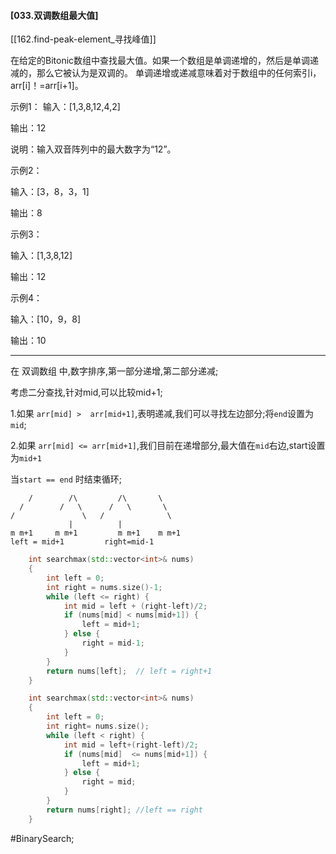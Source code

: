 ####  [033.双调数组最大值]
[[162.find-peak-element_寻找峰值]]

在给定的Bitonic数组中查找最大值。如果一个数组是单调递增的，然后是单调递减的，那么它被认为是双调的。
单调递增或递减意味着对于数组中的任何索引i，arr[i]！=arr[i+1]。

示例1：
输入：[1,3,8,12,4,2]

输出：12

说明：输入双音阵列中的最大数字为“12”。

示例2：

输入：[3，8，3，1]

输出：8

示例3：

输入：[1,3,8,12]

输出：12

示例4：

输入：[10，9，8]

输出：10

---- ----

在 双调数组 中,数字排序,第一部分递增,第二部分递减;

考虑二分查找,针对mid,可以比较mid+1;

1.如果 `arr[mid] >  arr[mid+1]`,表明递减,我们可以寻找左边部分;将`end`设置为`mid`;

2.如果 `arr[mid] <= arr[mid+1]`,我们目前在递增部分,最大值在`mid`右边,start设置为`mid+1`

当`start == end` 时结束循环;
```
    /        /\         /\       \
  /        /   \      /   \       \
/               \   /              \
             |          |
m m+1     m m+1         m m+1    m m+1
left = mid+1         right=mid-1
```

```cpp
    int searchmax(std::vector<int>& nums)
    {
        int left = 0;
        int right = nums.size()-1;
        while (left <= right) {
            int mid = left + (right-left)/2;
            if (nums[mid] < nums[mid+1]) {
                left = mid+1;
            } else {
                right = mid-1;
            }
        }
        return nums[left];  // left = right+1
    }
```

```cpp
    int searchmax(std::vector<int>& nums)
    {
        int left = 0;
        int right= nums.size();
        while (left < right) {
            int mid = left+(right-left)/2;
            if (nums[mid]  <= nums[mid+1]) {
                left = mid+1;
            } else {
                right = mid;
            }
        }
        return nums[right]; //left == right
    }
```


#BinarySearch;
